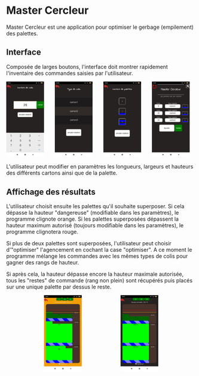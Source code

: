 # Master Cercleur
Master Cercleur est une application pour optimiser le gerbage (empilement) des palettes.

## Interface
Composée de larges boutons, l'interface doit montrer rapidement l'inventaire des commandes saisies par l'utilisateur.

<div>
<img src="ressources/img_readme/saisie_colis.jpg"
    alt="saisie_colis"
    style="width: 20%;"/>
<img src="ressources/img_readme/saisie_type_colis.jpg"
    alt="saisie_type_colis"
    style="margin-left: 5%; width: 20%"/>
<img src="ressources/img_readme/saisie_palette.jpg"
    alt="saisie_palette"
    style="margin-left: 5%; width: 20%"/>
<img src="ressources/img_readme/accueil.jpg"
    alt="presentation_accueil"
    style="margin-left: 5%; width: 20%"/>
</div>

L'utilisateur peut modifier en paramètres les longueurs, largeurs et hauteurs des différents cartons ainsi que de la palette.

## Affichage des résultats

L'utilisateur choisit ensuite les palettes qu'il souhaite superposer. Si cela dépasse la hauteur "dangereuse" (modifiable dans les paramètres), le programme clignote orange. Si les palettes superposées dépassent la hauteur maximum autorisé (toujours modifiable dans les paramètres), le programme clignotera rouge.

Si plus de deux palettes sont superposées, l'utilisateur peut choisir d'"optimiser" l'agencement en cochant la case "optimiser".
A ce moment le programme mélange les commandes avec les mêmes types de colis pour gagner des rangs de hauteur.

Si après cela, la hauteur dépasse encore la hauteur maximale autorisée, tous les "restes" de commande (rang non plein) sont récupérés puis placés sur une unique palette par dessus le reste.


<div>
<img src="ressources/img_readme/non_optimise.jpg"
    alt="saisie_colis"
    style="margin-left: 20%; width: 20%;"/>
<img src="ressources/img_readme/optimise.jpg"
    alt="saisie_type_colis"
    style="margin-left: 20%; width: 20%"/>
</div>


